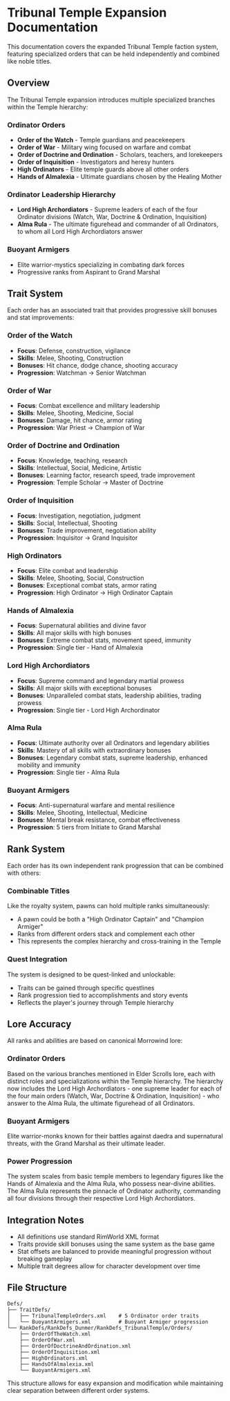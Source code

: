 # Tribunal Temple Expansion Documentation

This documentation covers the expanded Tribunal Temple faction system, featuring specialized orders that can be held independently and combined like noble titles.

## Overview

The Tribunal Temple expansion introduces multiple specialized branches within the Temple hierarchy:

### Ordinator Orders
- **Order of the Watch** - Temple guardians and peacekeepers
- **Order of War** - Military wing focused on warfare and combat
- **Order of Doctrine and Ordination** - Scholars, teachers, and lorekeepers  
- **Order of Inquisition** - Investigators and heresy hunters
- **High Ordinators** - Elite temple guards above all other orders
- **Hands of Almalexia** - Ultimate guardians chosen by the Healing Mother

### Ordinator Leadership Hierarchy
- **Lord High Archordiators** - Supreme leaders of each of the four Ordinator divisions (Watch, War, Doctrine & Ordination, Inquisition)
- **Alma Rula** - The ultimate figurehead and commander of all Ordinators, to whom all Lord High Archordiators answer

### Buoyant Armigers
- Elite warrior-mystics specializing in combating dark forces
- Progressive ranks from Aspirant to Grand Marshal

## Trait System

Each order has an associated trait that provides progressive skill bonuses and stat improvements:

### Order of the Watch
- **Focus**: Defense, construction, vigilance
- **Skills**: Melee, Shooting, Construction
- **Bonuses**: Hit chance, dodge chance, shooting accuracy
- **Progression**: Watchman → Senior Watchman

### Order of War  
- **Focus**: Combat excellence and military leadership
- **Skills**: Melee, Shooting, Medicine, Social
- **Bonuses**: Damage, hit chance, armor rating
- **Progression**: War Priest → Champion of War

### Order of Doctrine and Ordination
- **Focus**: Knowledge, teaching, research
- **Skills**: Intellectual, Social, Medicine, Artistic
- **Bonuses**: Learning factor, research speed, trade improvement
- **Progression**: Temple Scholar → Master of Doctrine

### Order of Inquisition
- **Focus**: Investigation, negotiation, judgment
- **Skills**: Social, Intellectual, Shooting
- **Bonuses**: Trade improvement, negotiation ability
- **Progression**: Inquisitor → Grand Inquisitor

### High Ordinators
- **Focus**: Elite combat and leadership
- **Skills**: Melee, Shooting, Social, Construction
- **Bonuses**: Exceptional combat stats, armor rating
- **Progression**: High Ordinator → High Ordinator Captain

### Hands of Almalexia
- **Focus**: Supernatural abilities and divine favor
- **Skills**: All major skills with high bonuses
- **Bonuses**: Extreme combat stats, movement speed, immunity
- **Progression**: Single tier - Hand of Almalexia

### Lord High Archordiators
- **Focus**: Supreme command and legendary martial prowess
- **Skills**: All major skills with exceptional bonuses
- **Bonuses**: Unparalleled combat stats, leadership abilities, trading prowess
- **Progression**: Single tier - Lord High Archordinator

### Alma Rula
- **Focus**: Ultimate authority over all Ordinators and legendary abilities
- **Skills**: Mastery of all skills with extraordinary bonuses
- **Bonuses**: Legendary combat stats, supreme leadership, enhanced mobility and immunity
- **Progression**: Single tier - Alma Rula

### Buoyant Armigers
- **Focus**: Anti-supernatural warfare and mental resilience
- **Skills**: Melee, Shooting, Intellectual, Medicine
- **Bonuses**: Mental break resistance, combat effectiveness
- **Progression**: 5 tiers from Initiate to Grand Marshal

## Rank System

Each order has its own independent rank progression that can be combined with others:

### Combinable Titles
Like the royalty system, pawns can hold multiple ranks simultaneously:
- A pawn could be both a "High Ordinator Captain" and "Champion Armiger"
- Ranks from different orders stack and complement each other
- This represents the complex hierarchy and cross-training in the Temple

### Quest Integration
The system is designed to be quest-linked and unlockable:
- Traits can be gained through specific questlines
- Rank progression tied to accomplishments and story events  
- Reflects the player's journey through Temple hierarchy

## Lore Accuracy

All ranks and abilities are based on canonical Morrowind lore:

### Ordinator Orders
Based on the various branches mentioned in Elder Scrolls lore, each with distinct roles and specializations within the Temple hierarchy. The hierarchy now includes the Lord High Archordiators - one supreme leader for each of the four main orders (Watch, War, Doctrine & Ordination, Inquisition) - who answer to the Alma Rula, the ultimate figurehead of all Ordinators.

### Buoyant Armigers
Elite warrior-monks known for their battles against daedra and supernatural threats, with the Grand Marshal as their ultimate leader.

### Power Progression
The system scales from basic temple members to legendary figures like the Hands of Almalexia and the Alma Rula, who possess near-divine abilities. The Alma Rula represents the pinnacle of Ordinator authority, commanding all four divisions through their respective Lord High Archordiators.

## Integration Notes

- All definitions use standard RimWorld XML format
- Traits provide skill bonuses using the same system as the base game
- Stat offsets are balanced to provide meaningful progression without breaking gameplay
- Multiple trait degrees allow for character development over time

## File Structure

```
Defs/
├── TraitDefs/
│   ├── TribunalTempleOrders.xml    # 5 Ordinator order traits
│   └── BuoyantArmigers.xml         # Buoyant Armiger progression
└── RankDefs/RankDefs_Dunmer/RankDefs_TribunalTemple/Orders/
    ├── OrderOfTheWatch.xml
    ├── OrderOfWar.xml  
    ├── OrderOfDoctrineAndOrdination.xml
    ├── OrderOfInquisition.xml
    ├── HighOrdinators.xml
    ├── HandsOfAlmalexia.xml
    └── BuoyantArmigers.xml
```

This structure allows for easy expansion and modification while maintaining clear separation between different order systems.